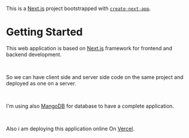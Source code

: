 This is a [Next.js](https://nextjs.org/) project bootstrapped with [`create-next-app`](https://github.com/vercel/next.js/tree/canary/packages/create-next-app).

# Getting Started

This web application is based on [Next.js](https://nextjs.org/) framework for frontend and backend development.

<br>

So we can have client side and server side code on the same project and deployed as one on a server.

<br>

I'm using also [MangoDB](https://www.mongodb.com/cloud/atlas/lp/try2?utm_source=google&utm_campaign=gs_footprint_row_search_core_brand_atlas_desktop&utm_term=mongodb&utm_medium=cpc_paid_search&utm_ad=e&utm_ad_campaign_id=12212624584&gclid=CjwKCAjwqeWKBhBFEiwABo_XBthkJrA5bjkVZuoc6Pb9KNPF3cHKj86sUHJ3fgDWWLAlBqgnhDf5LBoCC4cQAvD_BwE) for database to have a complete application.


<br>

Also i am deploying this application online On [Vercel](https://vercel.com).
